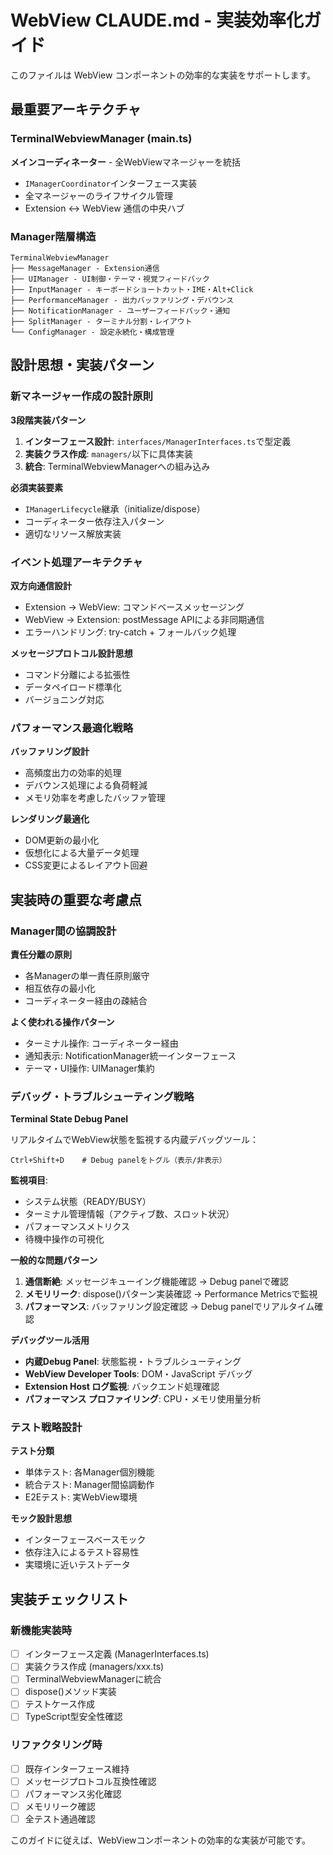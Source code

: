 # WebView CLAUDE.md - 実装効率化ガイド

このファイルは WebView コンポーネントの効率的な実装をサポートします。

## 最重要アーキテクチャ

### TerminalWebviewManager (main.ts)

**メインコーディネーター** - 全WebViewマネージャーを統括

- `IManagerCoordinator`インターフェース実装
- 全マネージャーのライフサイクル管理
- Extension ↔ WebView 通信の中央ハブ

### Manager階層構造

```
TerminalWebviewManager
├── MessageManager - Extension通信
├── UIManager - UI制御・テーマ・視覚フィードバック
├── InputManager - キーボードショートカット・IME・Alt+Click
├── PerformanceManager - 出力バッファリング・デバウンス
├── NotificationManager - ユーザーフィードバック・通知
├── SplitManager - ターミナル分割・レイアウト
└── ConfigManager - 設定永続化・構成管理
```

## 設計思想・実装パターン

### 新マネージャー作成の設計原則

**3段階実装パターン**

1. **インターフェース設計**: `interfaces/ManagerInterfaces.ts`で型定義
2. **実装クラス作成**: `managers/`以下に具体実装
3. **統合**: TerminalWebviewManagerへの組み込み

**必須実装要素**

- `IManagerLifecycle`継承（initialize/dispose）
- コーディネーター依存注入パターン
- 適切なリソース解放実装

### イベント処理アーキテクチャ

**双方向通信設計**

- Extension → WebView: コマンドベースメッセージング
- WebView → Extension: postMessage APIによる非同期通信
- エラーハンドリング: try-catch + フォールバック処理

**メッセージプロトコル設計思想**

- コマンド分離による拡張性
- データペイロード標準化
- バージョニング対応

### パフォーマンス最適化戦略

**バッファリング設計**

- 高頻度出力の効率的処理
- デバウンス処理による負荷軽減
- メモリ効率を考慮したバッファ管理

**レンダリング最適化**

- DOM更新の最小化
- 仮想化による大量データ処理
- CSS変更によるレイアウト回避

## 実装時の重要な考慮点

### Manager間の協調設計

**責任分離の原則**

- 各Managerの単一責任原則厳守
- 相互依存の最小化
- コーディネーター経由の疎結合

**よく使われる操作パターン**

- ターミナル操作: コーディネーター経由
- 通知表示: NotificationManager統一インターフェース
- テーマ・UI操作: UIManager集約

### デバッグ・トラブルシューティング戦略

**Terminal State Debug Panel**

リアルタイムでWebView状態を監視する内蔵デバッグツール：

```
Ctrl+Shift+D    # Debug panelをトグル（表示/非表示）
```

**監視項目**:
- システム状態（READY/BUSY）
- ターミナル管理情報（アクティブ数、スロット状況）
- パフォーマンスメトリクス
- 待機中操作の可視化

**一般的な問題パターン**

1. **通信断絶**: メッセージキューイング機能確認 → Debug panelで確認
2. **メモリリーク**: dispose()パターン実装確認 → Performance Metricsで監視
3. **パフォーマンス**: バッファリング設定確認 → Debug panelでリアルタイム確認

**デバッグツール活用**

- **内蔵Debug Panel**: 状態監視・トラブルシューティング
- **WebView Developer Tools**: DOM・JavaScript デバッグ
- **Extension Host ログ監視**: バックエンド処理確認
- **パフォーマンス プロファイリング**: CPU・メモリ使用量分析

### テスト戦略設計

**テスト分類**

- 単体テスト: 各Manager個別機能
- 統合テスト: Manager間協調動作
- E2Eテスト: 実WebView環境

**モック設計思想**

- インターフェースベースモック
- 依存注入によるテスト容易性
- 実環境に近いテストデータ

## 実装チェックリスト

### 新機能実装時

- [ ] インターフェース定義 (ManagerInterfaces.ts)
- [ ] 実装クラス作成 (managers/xxx.ts)
- [ ] TerminalWebviewManagerに統合
- [ ] dispose()メソッド実装
- [ ] テストケース作成
- [ ] TypeScript型安全性確認

### リファクタリング時

- [ ] 既存インターフェース維持
- [ ] メッセージプロトコル互換性確認
- [ ] パフォーマンス劣化確認
- [ ] メモリリーク確認
- [ ] 全テスト通過確認

このガイドに従えば、WebViewコンポーネントの効率的な実装が可能です。
